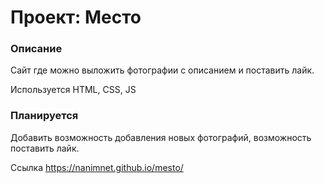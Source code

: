 # Проект: Место

### Описание
 Сайт где можно выложить фотографии с описанием и поставить лайк.

Используется HTML, CSS, JS

### Планируется
Добавить возможность добавления новых фотографий, возможность поставить лайк.

Ссылка https://nanimnet.github.io/mesto/

